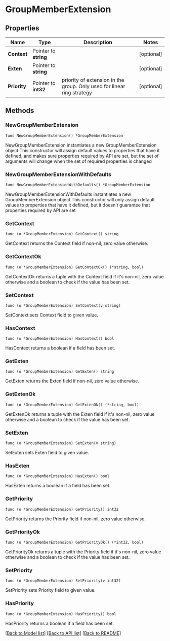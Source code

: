 # GroupMemberExtension

## Properties

Name | Type | Description | Notes
------------ | ------------- | ------------- | -------------
**Context** | Pointer to **string** |  | [optional]
**Exten** | Pointer to **string** |  | [optional]
**Priority** | Pointer to **int32** | priority of extension in the group. Only used for linear ring strategy | [optional]

## Methods

### NewGroupMemberExtension

`func NewGroupMemberExtension() *GroupMemberExtension`

NewGroupMemberExtension instantiates a new GroupMemberExtension object
This constructor will assign default values to properties that have it defined,
and makes sure properties required by API are set, but the set of arguments
will change when the set of required properties is changed

### NewGroupMemberExtensionWithDefaults

`func NewGroupMemberExtensionWithDefaults() *GroupMemberExtension`

NewGroupMemberExtensionWithDefaults instantiates a new GroupMemberExtension object
This constructor will only assign default values to properties that have it defined,
but it doesn't guarantee that properties required by API are set

### GetContext

`func (o *GroupMemberExtension) GetContext() string`

GetContext returns the Context field if non-nil, zero value otherwise.

### GetContextOk

`func (o *GroupMemberExtension) GetContextOk() (*string, bool)`

GetContextOk returns a tuple with the Context field if it's non-nil, zero value otherwise
and a boolean to check if the value has been set.

### SetContext

`func (o *GroupMemberExtension) SetContext(v string)`

SetContext sets Context field to given value.

### HasContext

`func (o *GroupMemberExtension) HasContext() bool`

HasContext returns a boolean if a field has been set.

### GetExten

`func (o *GroupMemberExtension) GetExten() string`

GetExten returns the Exten field if non-nil, zero value otherwise.

### GetExtenOk

`func (o *GroupMemberExtension) GetExtenOk() (*string, bool)`

GetExtenOk returns a tuple with the Exten field if it's non-nil, zero value otherwise
and a boolean to check if the value has been set.

### SetExten

`func (o *GroupMemberExtension) SetExten(v string)`

SetExten sets Exten field to given value.

### HasExten

`func (o *GroupMemberExtension) HasExten() bool`

HasExten returns a boolean if a field has been set.

### GetPriority

`func (o *GroupMemberExtension) GetPriority() int32`

GetPriority returns the Priority field if non-nil, zero value otherwise.

### GetPriorityOk

`func (o *GroupMemberExtension) GetPriorityOk() (*int32, bool)`

GetPriorityOk returns a tuple with the Priority field if it's non-nil, zero value otherwise
and a boolean to check if the value has been set.

### SetPriority

`func (o *GroupMemberExtension) SetPriority(v int32)`

SetPriority sets Priority field to given value.

### HasPriority

`func (o *GroupMemberExtension) HasPriority() bool`

HasPriority returns a boolean if a field has been set.

[[Back to Model list]](../README.md#documentation-for-models) [[Back to API list]](../README.md#documentation-for-api-endpoints) [[Back to README]](../README.md)
